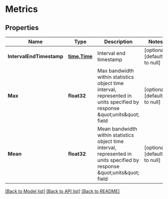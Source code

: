 # Metrics

## Properties
Name | Type | Description | Notes
------------ | ------------- | ------------- | -------------
**IntervalEndTimestamp** | [**time.Time**](time.Time.md) | Interval end timestamp | [optional] [default to null]
**Max** | **float32** | Max bandwidth within statistics object time interval, represented in units specified by response \&quot;units\&quot; field | [optional] [default to null]
**Mean** | **float32** | Mean bandwidth within statistics object time interval, represented in units specified by response \&quot;units\&quot; field | [optional] [default to null]

[[Back to Model list]](../README.md#documentation-for-models) [[Back to API list]](../README.md#documentation-for-api-endpoints) [[Back to README]](../README.md)

